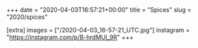 +++
date = "2020-04-03T16:57:21+00:00"
title = "Spices"
slug = "2020/spices"

[extra]
images = ["/2020-04-03_16-57-21_UTC.jpg"]
instagram = "https://instagram.com/p/B-hrdMUl_9R"
+++
